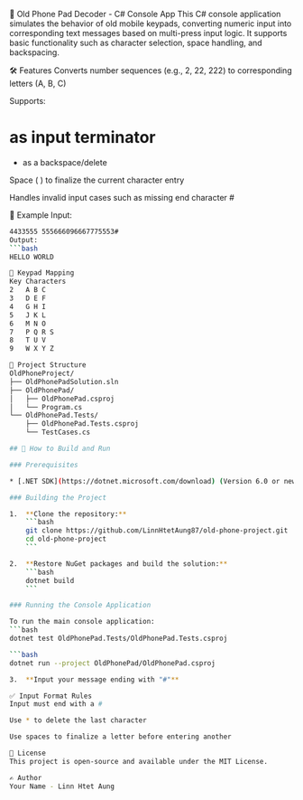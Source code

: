 📱 Old Phone Pad Decoder - C# Console App
This C# console application simulates the behavior of old mobile keypads, converting numeric input into corresponding text messages based on multi-press input logic. It supports basic functionality such as character selection, space handling, and backspacing.

🛠 Features
Converts number sequences (e.g., 2, 22, 222) to corresponding letters (A, B, C)

Supports:

# as input terminator

* as a backspace/delete

Space ( ) to finalize the current character entry

Handles invalid input cases such as missing end character #

🧪 Example
Input: 
```bash
4433555 555666096667775553#
Output: 
```bash
HELLO WORLD

🔡 Keypad Mapping
Key	Characters
2	A B C
3	D E F
4	G H I
5	J K L
6	M N O
7	P Q R S
8	T U V
9	W X Y Z

📂 Project Structure
OldPhoneProject/
├── OldPhonePadSolution.sln
├── OldPhonePad/
│   ├── OldPhonePad.csproj
│   └── Program.cs
└── OldPhonePad.Tests/
    ├── OldPhonePad.Tests.csproj
    └── TestCases.cs

## 🚀 How to Build and Run

### Prerequisites

* [.NET SDK](https://dotnet.microsoft.com/download) (Version 6.0 or newer recommended)

### Building the Project

1.  **Clone the repository:**
    ```bash
    git clone https://github.com/LinnHtetAung87/old-phone-project.git
    cd old-phone-project
    ```

2.  **Restore NuGet packages and build the solution:**
    ```bash
    dotnet build
    ```

### Running the Console Application

To run the main console application:
```bash
dotnet test OldPhonePad.Tests/OldPhonePad.Tests.csproj

```bash
dotnet run --project OldPhonePad/OldPhonePad.csproj

3.  **Input your message ending with "#"**

✅ Input Format Rules
Input must end with a #

Use * to delete the last character

Use spaces to finalize a letter before entering another

📄 License
This project is open-source and available under the MIT License.

✍️ Author
Your Name - Linn Htet Aung
